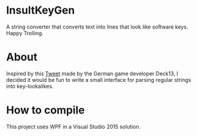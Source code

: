 # InsultKeyGen
A string converter that converts text into lines that look like software keys. Happy Trolling.

# About 
Inspired by this [Tweet](https://twitter.com/Deck13_de/status/811883652904865792) made by the German game developer Deck13, I decided it would be fun to write a small interface for parsing regular strings into key-lookalikes.

# How to compile

This project uses WPF in a Visual Studio 2015 solution.
